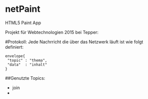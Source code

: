 # netPaint
HTML5 Paint App

Projekt für Webtechnologien 2015 bei Tepper:




#Protokoll:
Jede Nachrricht die über das Netzwerk läuft ist wie folgt definiert:

	envelope{
	 "topic" : "thema",
	 "data"  : "inhalt"
	}
	
##Genutzte Topics:

- join 
- 